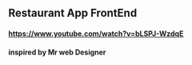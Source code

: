 ## Restaurant App FrontEnd

#### https://www.youtube.com/watch?v=bLSPJ-WzdqE

#### inspired by Mr web Designer
